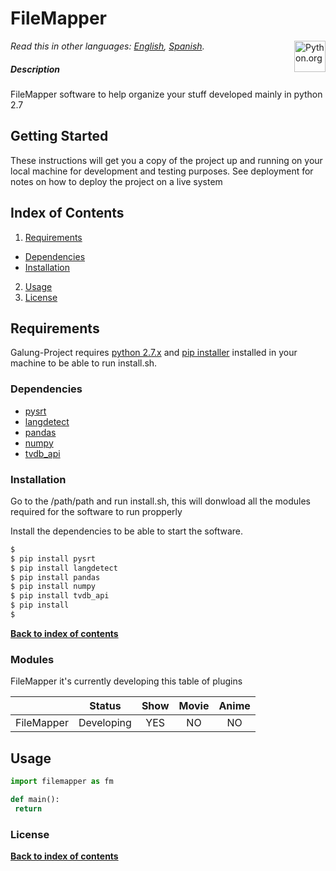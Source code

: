 # FileMapper
[<img src="https://www.python.org/static/opengraph-icon-200x200.png" title="Python.org"
align="right" width="50">](https://www.python.org/)

*Read this in other languages: [English](README.md), [Spanish](README.es.md).*

##### Description
FileMapper software to help organize your stuff developed mainly in python 2.7

## Getting Started

These instructions will get you a copy of the project up and running on your local machine for development and testing purposes. See deployment for notes on how to deploy the project on a live system

## Index of Contents

1. [Requirements](#installation)
 * [Dependencies](#dependencies)
 * [Installation](#installation)
2. [Usage](#usage)
3. [License](#license)

## Requirements
Galung-Project requires [python 2.7.x][python_download_link]  and [pip installer][pip_installer_link] installed in your machine to be able to run install.sh. 

### Dependencies

* [pysrt][pysrt_link]
* [langdetect][langdetect_link]
* [pandas][pandas_link]
* [numpy][numpy_link]
* [tvdb_api][tvdb_api_link]

### Installation

Go to the /path/path and run install.sh, this will donwload all the modules required for the software to run propperly

Install the dependencies to be able to start the software.

```sh
$ 
$ pip install pysrt
$ pip install langdetect
$ pip install pandas
$ pip install numpy
$ pip install tvdb_api
$ pip install 
$
```

**[Back to index of contents](#index-of-contents)**

### Modules
FileMapper it's currently developing this table of plugins 


|     | Status        | Show | Movie | Anime |
|:-------------:|:-------------:|:-----------:|:------------:|:------------:|
| FileMapper |  Developing| YES | NO | NO |

## Usage

```python
import filemapper as fm

def main():
 return
```



### License

**[Back to index of contents](#index-of-contents)**


[readme_fm_link]: <https://github.com/AsiganTheSunk/galung-project/blob/master/trunk/filemapper/README.md>
[readme_cm_link]: <https://github.com/AsiganTheSunk/galung-project/blob/master/trunk/filemapper/README.md>

[pip_installer_link]: <https://pip.pypa.io/en/stable/installing/>
[python_download_link]: <https://www.python.org/downloads/>

[tvdb_api_link]: <https://github.com/dbr/tvdb_api>
[pysrt_link]: <https://github.com/byroot/pysrt>
[langdetect_link]: <https://github.com/Mimino666/langdetect>
[pandas_link]: <http://pandas.pydata.org/>
[numpy_link]: <http://www.numpy.org/>


